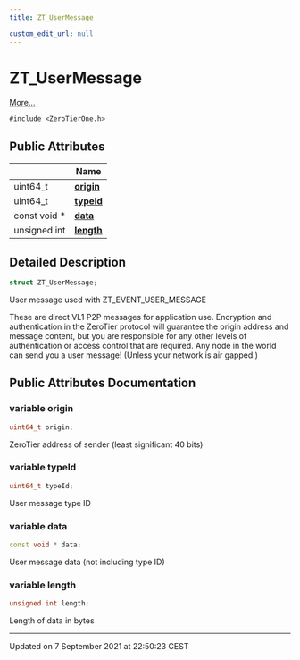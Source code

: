 ```yaml
---
title: ZT_UserMessage

custom_edit_url: null
---
```


# ZT_UserMessage



 [More...](#detailed-description)


`#include <ZeroTierOne.h>`

## Public Attributes

|                | Name           |
| -------------- | -------------- |
| uint64_t | **[origin](/autogen/libztcore/classes/struct_z_t___user_message.md#variable-origin)**  |
| uint64_t | **[typeId](/autogen/libztcore/classes/struct_z_t___user_message.md#variable-typeid)**  |
| const void * | **[data](/autogen/libztcore/classes/struct_z_t___user_message.md#variable-data)**  |
| unsigned int | **[length](/autogen/libztcore/classes/struct_z_t___user_message.md#variable-length)**  |

## Detailed Description

```cpp
struct ZT_UserMessage;
```


User message used with ZT_EVENT_USER_MESSAGE

These are direct VL1 P2P messages for application use. Encryption and authentication in the ZeroTier protocol will guarantee the origin address and message content, but you are responsible for any other levels of authentication or access control that are required. Any node in the world can send you a user message! (Unless your network is air gapped.) 

## Public Attributes Documentation

### variable origin

```cpp
uint64_t origin;
```


ZeroTier address of sender (least significant 40 bits) 


### variable typeId

```cpp
uint64_t typeId;
```


User message type ID 


### variable data

```cpp
const void * data;
```


User message data (not including type ID) 


### variable length

```cpp
unsigned int length;
```


Length of data in bytes 


-------------------------------

Updated on  7 September 2021 at 22:50:23 CEST